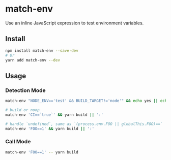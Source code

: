 # match-env

Use an inline JavaScript expression to test environment variables.

## Install

```bash
npm install match-env --save-dev
# Or
yarn add match-env --dev
```


## Usage

### Detection Mode

```bash
match-env "NODE_ENV=='test' && BUILD_TARGET!='node'" && echo yes || echo no

# build or noop
match-env 'CI==`true`' && yarn build || ':'

# handle `undefined`, same as `(process.env.FOO || globalThis.FOO)==`
match-env 'FOO==1' && yarn build || ':'
```

### Call Mode

```bash
match-env 'FOO==1' -- yarn build
```
